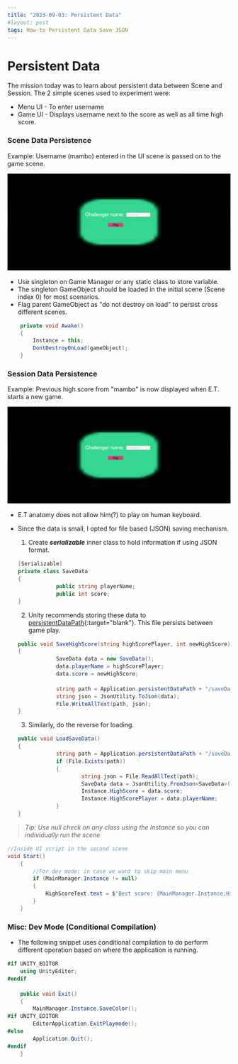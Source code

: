 ```yaml
---
title: "2023-09-03: Persistent Data"
#layout: post
tags: How-to Persistent Data Save JSON
---
```


Persistent Data
===============


The mission today was to learn about persistent data between Scene and Session. The 2 simple scenes used to experiment were:
- Menu UI - To enter username
- Game UI - Displays username next to the score as well as all time high score.

### Scene Data Persistence

Example: Username (mambo) entered in the UI scene is passed on to the game scene.

![Alt Text](\asset\recording\2023_09\persistSceneData.gif)

- Use singleton on Game Manager or any static class to store variable.
- The singleton GameObject should be loaded in the initial scene (Scene index 0) for most scenarios. 
- Flag parent GameObject as "do not destroy on load" to persist cross different scenes.

```csharp
    private void Awake()
    {
        Instance = this;
        DontDestroyOnLoad(gameObject);
    }
```



### Session Data Persistence

Example: Previous high score from "mambo" is now displayed when E.T. starts a new game.  

![Alt Text](\asset\recording\2023_09\persistSessionData.gif)

- E.T anatomy does not allow him(?) to play on human keyboard.
- Since the data is small, I opted for file based (JSON) saving mechanism.

    1. Create ***serializable*** inner class to hold information if using JSON format.
    ```csharp
    [Serializable]
    private class SaveData
    {
                public string playerName;
                public int score;
    }
    ```

    2. Unity recommends storing these data to [persistentDataPath](https://docs.unity3d.com/ScriptReference/Application-persistentDataPath.html){:target="blank"}. This file persists between game play.
    ```csharp
    public void SaveHighScore(string highScorePlayer, int newHighScore)
    {
                SaveData data = new SaveData();
                data.playerName = highScorePlayer;
                data.score = newHighScore;

                string path = Application.persistentDataPath + "/saveData.json";
                string json = JsonUtility.ToJson(data);
                File.WriteAllText(path, json);
    }
    ```

    3. Similarly, do the reverse for loading. 
    ```csharp
    public void LoadSaveData()
    {
                string path = Application.persistentDataPath + "/saveData.json";
                if (File.Exists(path))
                {
                        string json = File.ReadAllText(path);
                        SaveData data = JsonUtility.FromJson<SaveData>(json);
                        Instance.HighScore = data.score;
                        Instance.HighScorePlayer = data.playerName;
                }
    }
    ```


>_Tip: Use null check on any class using the Instance so you can individually run the scene_

```csharp
//Inside UI script in the second scene
void Start() 
    {
        //For dev mode: in case we want to skip main menu
        if (MainManager.Instance != null)
        {
            HighScoreText.text = $"Best score: {MainManager.Instance.HighScore}";
        }
    }
```

### Misc: Dev Mode (Conditional Compilation)

- The following snippet uses conditional compilation to do perform different operation based on where the application is running. 

```csharp
#if UNITY_EDITOR
    using UnityEditor;
#endif

    public void Exit()
    {
        MainManager.Instance.SaveColor();
#if UNITY_EDITOR
        EditorApplication.ExitPlaymode();
#else
        Application.Quit();
#endif
    }
```
